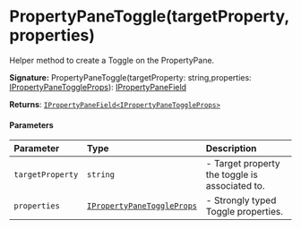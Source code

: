 # PropertyPaneToggle(targetProperty,properties)

Helper method to create a Toggle on the PropertyPane.

**Signature:** PropertyPaneToggle(targetProperty: string,properties: [IPropertyPaneToggleProps](../sp-client-preview/ipropertypanetoggleprops.md)): [IPropertyPaneField](../sp-client-preview/ipropertypanefield.md)<IPropertyPaneToggleProps>

**Returns**: [`IPropertyPaneField<IPropertyPaneToggleProps>`](../sp-client-preview/ipropertypanefield.md)



#### Parameters


| Parameter	   | Type    | Description |
|:-------------|:---------------|:------------|
| `targetProperty`    | `string` | - Target property the toggle is associated to. |
| `properties`    | [`IPropertyPaneToggleProps`](../sp-client-preview/ipropertypanetoggleprops.md) | - Strongly typed Toggle properties. |

